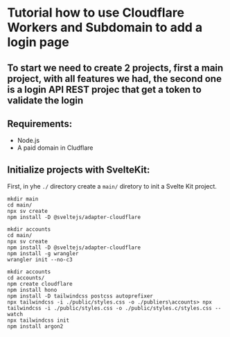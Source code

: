 # Tutorial how to use Cloudflare Workers and Subdomain to add a login page

## To start we need to create 2 projects, first a main project, with all features we had, the second one is a login API REST projec that get a token to validate the login

## Requirements:

- Node.js
- A paid domain in Cludflare

## Initialize projects with SvelteKit:

First, in yhe `./` directory create a `main/` diretory to init a Svelte Kit project.

```
mkdir main
cd main/
npx sv create
npm install -D @sveltejs/adapter-cloudflare
```

```
mkdir accounts
cd main/
npx sv create
npm install -D @sveltejs/adapter-cloudflare
npm install -g wrangler
wrangler init --no-c3
```

```
mkdir accounts
cd accounts/
npm create cloudflare
npm install hono
npm install -D tailwindcss postcss autoprefixer
npx tailwindcss -i ./public/styles.css -o ./publiers\accounts> npx tailwindcss -i ./public/styles.css -o ./public/styles.c/styles.css --watch
npx tailwindcss init
npm install argon2

```